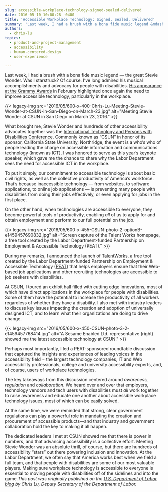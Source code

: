 ```yaml
---
slug: accessible-workplace-technology-signed-sealed-delivered
date: 2016-05-10 10:00:28 -0400
title: 'Accessible Workplace Technology: Signed, Sealed, Delivered'
summary: 'Last week, I had a brush with a bona fide music legend &mdash; the great Stevie Wonder. Was I starstruck? Of course. I’ve long admired his musical accomplishments and advocacy for people with disabilities. His appearance at the Grammy Awards in February highlighted once again the need to improve accessible technology, particularly in the workplace.'
authors:
  - chris-lu
topics:
  - product-and-project-management
  - accessibility
  - human-centered-design
  - user-experience

---
```


Last week, I had a brush with a bona fide music legend — the great Stevie Wonder. Was I starstruck? Of course. I’ve long admired his musical accomplishments and advocacy for people with disabilities. [His appearance at the Grammy Awards](http://www.usatoday.com/story/life/entertainthis/2016/02/15/stevie-wonder-talks-braille-accessibility-grammys/80433576/) in February highlighted once again the need to improve accessible technology, particularly in the workplace.

{{< legacy-img src="2016/05/600-x-400-Chris-Lu-Meeting-Stevie-Wonder-at-CSUN-in-San-Diego-on-March-23.jpg" alt="Meeting Stevie Wonder at CSUN in San Diego on March 23, 2016." >}}

What brought me, Stevie Wonder and hundreds of other accessibility advocates together was the [International Technology and Persons with Disabilities Conference](http://www.csun.edu/cod/conference/2016/sessions/index.php/public/website_pages/view/1). Commonly known as “CSUN” in honor of its sponsor, California State University, Northridge, the event is a who’s who of people leading the charge on accessible information and communications technology (known as ICT). I was honored to serve as this year’s keynote speaker, which gave me the chance to share why the Labor Department sees the need for accessible ICT in the workplace.

To put it simply, our commitment to accessible technology is about basic civil rights, as well as the collective productivity of America’s workforce. That’s because inaccessible technology — from websites, to software applications, to online job applications — is preventing many people with disabilities from doing their jobs effectively, or even applying for jobs in the first place.

On the other hand, when technologies are accessible to everyone, they become powerful tools of productivity, enabling _all_ of us to apply for and obtain employment and perform to our full potential on the job.

{{< legacy-img src="2016/05/600-x-455-CSUN-photo-2-optionB-e1459457690832.jpg" alt="Screen capture of the Talent Works homepage, a free tool created by the Labor Department-funded Partnership on Employment & Accessible Technology (PEAT)." >}}

During my remarks, I announced the launch of [TalentWorks,](http://www.peatworks.org/talentworks) a free tool created by the Labor Department-funded Partnership on Employment & Accessible Technology ([PEAT](http://www.peatworks.org/)) that helps employers ensure that their Web-based job applications and other recruiting technologies are accessible to job seekers with disabilities.

At CSUN, I toured an exhibit hall filled with cutting edge innovations, most of which have direct applications in the workplace for people with disabilities. Some of them have the potential to increase the productivity of all workers regardless of whether they have a disability. I also met with industry leaders to discuss key issues impacting the creation and adoption of universally designed ICT, and to learn what their organizations are doing to drive change.

{{< legacy-img src="2016/05/600-x-450-CSUN-photo-3-2-e1459457768414.jpg" alt="A Sesame Enabled Ltd. representative (right) showed me the latest accessible technology at CSUN." >}}

Perhaps most importantly, I led a PEAT-sponsored roundtable discussion that captured the insights and experiences of leading voices in the accessibility field − the largest technology companies, IT and Web accessibility professionals, college and university accessibility experts, and, of course, users of workplace technologies.

The key takeaways from this discussion centered around _awareness, regulation_ and _collaboration_. We heard over and over that employers, technology vendors and tech users with disabilities must _all_ work together to raise awareness and educate one another about accessible workplace technology issues, most of which can be easily solved.

At the same time, we were reminded that strong, clear government regulations can play a powerful role in mandating the creation and procurement of accessible products—and that industry and government collaboration hold the key to making it all happen.

The dedicated leaders I met at CSUN showed me that there is power in numbers, and that advancing accessibility is a collective effort. Meeting Stevie Wonder was an absolute thrill, of course, but there are hundreds of accessibility “stars” out there powering inclusion and innovation. At the Labor Department, we often say that America works best when we field a full team, and that people with disabilities are some of our most valuable players. Making sure workplace technology is accessible to everyone is essential to moving people with disabilities off of the sidelines and into the game._This post was originally published on the [U.S. Department of Labor blog](https://blog.dol.gov/) by Chris Lu, Deputy Secretary of the Department of Labor._
